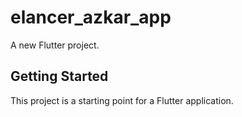 # elancer_azkar_app

A new Flutter project.

## Getting Started

This project is a starting point for a Flutter application.
